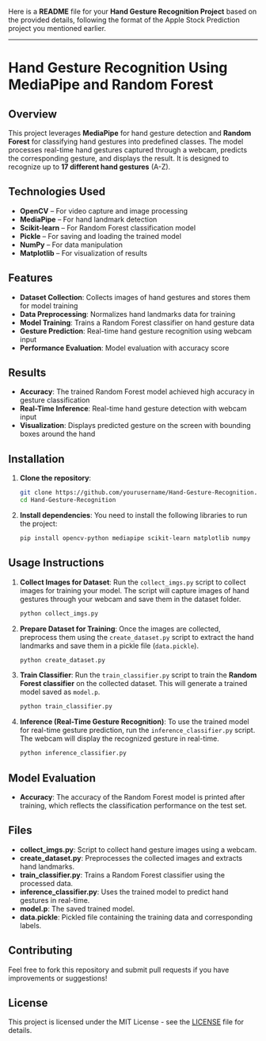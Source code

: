 Here is a **README** file for your **Hand Gesture Recognition Project** based on the provided details, following the format of the Apple Stock Prediction project you mentioned earlier.

---

# Hand Gesture Recognition Using MediaPipe and Random Forest

## Overview

This project leverages **MediaPipe** for hand gesture detection and **Random Forest** for classifying hand gestures into predefined classes. The model processes real-time hand gestures captured through a webcam, predicts the corresponding gesture, and displays the result. It is designed to recognize up to **17 different hand gestures** (A-Z).

## Technologies Used
- **OpenCV** – For video capture and image processing
- **MediaPipe** – For hand landmark detection
- **Scikit-learn** – For Random Forest classification model
- **Pickle** – For saving and loading the trained model
- **NumPy** – For data manipulation
- **Matplotlib** – For visualization of results

## Features
- **Dataset Collection**: Collects images of hand gestures and stores them for model training
- **Data Preprocessing**: Normalizes hand landmarks data for training
- **Model Training**: Trains a Random Forest classifier on hand gesture data
- **Gesture Prediction**: Real-time hand gesture recognition using webcam input
- **Performance Evaluation**: Model evaluation with accuracy score

## Results
- **Accuracy**: The trained Random Forest model achieved high accuracy in gesture classification
- **Real-Time Inference**: Real-time hand gesture detection with webcam input
- **Visualization**: Displays predicted gesture on the screen with bounding boxes around the hand

## Installation

1. **Clone the repository**:
   ```bash
   git clone https://github.com/yourusername/Hand-Gesture-Recognition.git
   cd Hand-Gesture-Recognition
   ```

2. **Install dependencies**:
   You need to install the following libraries to run the project:
   ```bash
   pip install opencv-python mediapipe scikit-learn matplotlib numpy
   ```

## Usage Instructions

1. **Collect Images for Dataset**:
   Run the `collect_imgs.py` script to collect images for training your model. The script will capture images of hand gestures through your webcam and save them in the dataset folder.

   ```bash
   python collect_imgs.py
   ```

2. **Prepare Dataset for Training**:
   Once the images are collected, preprocess them using the `create_dataset.py` script to extract the hand landmarks and save them in a pickle file (`data.pickle`).

   ```bash
   python create_dataset.py
   ```

3. **Train Classifier**:
   Run the `train_classifier.py` script to train the **Random Forest classifier** on the collected dataset. This will generate a trained model saved as `model.p`.

   ```bash
   python train_classifier.py
   ```

4. **Inference (Real-Time Gesture Recognition)**:
   To use the trained model for real-time gesture prediction, run the `inference_classifier.py` script. The webcam will display the recognized gesture in real-time.

   ```bash
   python inference_classifier.py
   ```

## Model Evaluation
- **Accuracy**: The accuracy of the Random Forest model is printed after training, which reflects the classification performance on the test set.
  
## Files

- **collect_imgs.py**: Script to collect hand gesture images using a webcam.
- **create_dataset.py**: Preprocesses the collected images and extracts hand landmarks.
- **train_classifier.py**: Trains a Random Forest classifier using the processed data.
- **inference_classifier.py**: Uses the trained model to predict hand gestures in real-time.
- **model.p**: The saved trained model.
- **data.pickle**: Pickled file containing the training data and corresponding labels.

## Contributing

Feel free to fork this repository and submit pull requests if you have improvements or suggestions!

## License

This project is licensed under the MIT License - see the [LICENSE](LICENSE) file for details.
